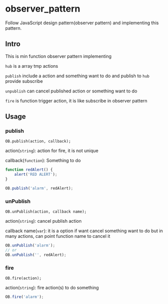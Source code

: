 # observer_pattern
Follow JavaScript design pattern(observer pattern) and implementing this pattern.

## Intro

This is min function observer pattern implementing

`hub` is a array tmp actions

`publish` include a action and something want to do and publish to `hub` provide subscribe

`unpublish` can cancel published action or something want to do

`fire` is function trigger action, it is like subscribe in observer pattern

## Usage

### publish

`OB.publish(action, callback);`

action(`string`): action for fire, it is not unique

callback(`function`): Something to do

```javascript
function redAlert() {
    alert('RED ALERT');
}

OB.publish('alarm', redAlert);
```

### unPublish

`OB.unPublish(action, callback name);`

action(`string`): cancel publish action

callback name(`var`): it is a option if want cancel something want to do but in many actions, can point function name to cancel it

```javascript
OB.unPublish('alarm');
// or
OB.unPublish('', redAlert);
```

### fire

`OB.fire(action);`

action(`string`): fire action(s) to do something

```javascript
OB.fire('alarm');
```
